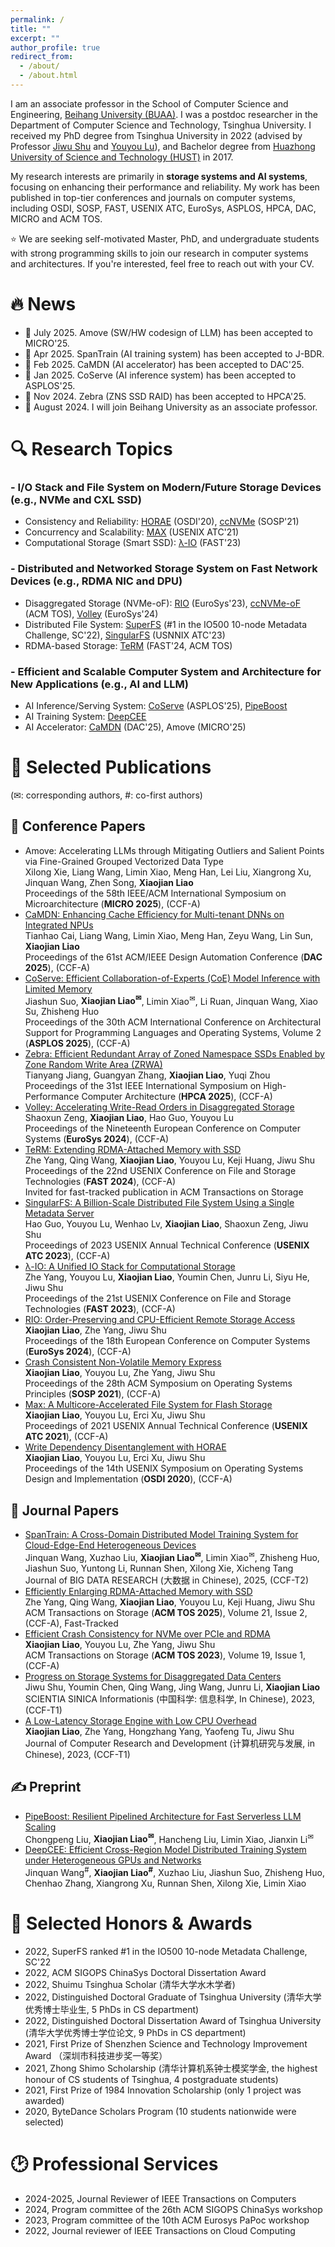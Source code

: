 ```yaml
---
permalink: /
title: ""
excerpt: ""
author_profile: true
redirect_from: 
  - /about/
  - /about.html
---
```


<span class='anchor' id='about-me'></span>

I am an associate professor in the School of Computer Science and Engineering, [Beihang University (BUAA)](https://ev.buaa.edu.cn/). 
I was a postdoc researcher in the Department of Computer Science and Technology, Tsinghua University. 
I received my PhD degree from Tsinghua University in 2022 (advised by Professor [Jiwu Shu](https://storage.cs.tsinghua.edu.cn/~jiwu-shu/) and [Youyou Lu](https://storage.cs.tsinghua.edu.cn/~lu/)), and Bachelor degree from [Huazhong University of Science and Technology (HUST)](https://english.hust.edu.cn/) in 2017. 

My research interests are primarily in **storage systems and AI systems**, focusing on enhancing their performance and reliability.
My work has been published in top-tier conferences and journals on computer systems, including OSDI, SOSP, FAST, USENIX ATC, EuroSys, ASPLOS, HPCA, DAC, MICRO and ACM TOS. 

<span class="red-text">⭐ We are seeking self-motivated Master, PhD, and undergraduate students with strong programming skills to join our research in computer systems and architectures. If you're interested, feel free to reach out with your CV.</span>

<span class='anchor' id='news'></span>

# 🔥 News
- 🎉 July 2025. Amove (SW/HW codesign of LLM) has been accepted to MICRO'25.
- 🎉 Apr 2025. SpanTrain (AI training system) has been accepted to J-BDR.
- 🎉 Feb 2025. CaMDN (AI accelerator) has been accepted to DAC'25. 
- 🎉 Jan 2025. CoServe (AI inference system) has been accepted to ASPLOS'25.
- 🎉 Nov 2024. Zebra (ZNS SSD RAID) has been accepted to HPCA'25.
- 🎉 August 2024. I will join Beihang University as an associate professor.

<span class='anchor' id='research'></span>

# 🔍 Research Topics

### - I/O Stack and File System on Modern/Future Storage Devices (e.g., NVMe and CXL SSD)
- Consistency and Reliability: [HORAE](https://www.usenix.org/conference/osdi20/presentation/liao) (OSDI'20), [ccNVMe](https://dl.acm.org/doi/10.1145/3477132.3483592) (SOSP'21)
- Concurrency and Scalability: [MAX](https://www.usenix.org/conference/atc21/presentation/liao) (USENIX ATC'21)
- Computational Storage (Smart SSD): [λ-IO](https://www.usenix.org/conference/fast23/presentation/yang-zhe) (FAST'23)

### - Distributed and Networked Storage System on Fast Network Devices (e.g., RDMA NIC and DPU)
- Disaggregated Storage (NVMe-oF): [RIO](https://dl.acm.org/doi/abs/10.1145/3552326.3567495) (EuroSys'23), [ccNVMe-oF](https://dl.acm.org/doi/full/10.1145/3568428) (ACM TOS), [Volley](https://dl.acm.org/doi/10.1145/3627703.3650090) (EuroSys'24)
- Distributed File System: [SuperFS](https://io500.org/list/sc22/ten?sort=io500_md&direction=desc) (#1 in the IO500 10-node Metadata Challenge, SC'22), [SingularFS](https://www.usenix.org/conference/atc23/presentation/guo) (USNNIX ATC'23)
- RDMA-based Storage: [TeRM](https://www.usenix.org/conference/fast24/presentation/yang-zhe) (FAST'24, ACM TOS)
<span class='anchor' id='pubs'></span>

### - Efficient and Scalable Computer System and Architecture for New Applications (e.g., AI and LLM)
- AI Inference/Serving System: [CoServe](https://dl.acm.org/doi/10.1145/3676641.3715986) (ASPLOS'25), [PipeBoost](https://arxiv.org/abs/2503.17707)
- AI Training System: [DeepCEE](https://arxiv.org/abs/2505.15536v2)
- AI Accelerator: [CaMDN](https://www.arxiv.org/abs/2505.06625) (DAC'25), Amove (MICRO'25)

# 📝 Selected Publications 
(✉: corresponding authors, #: co-first authors)
## 📰 Conference Papers
- Amove: Accelerating LLMs through Mitigating Outliers and Salient Points via Fine-Grained Grouped Vectorized Data Type    
Xilong Xie, Liang Wang, Limin Xiao, Meng Han, Lei Liu, Xiangrong Xu, Jinquan Wang, Zhen Song, **Xiaojian Liao**  
Proceedings of the 58th IEEE/ACM International Symposium on Microarchitecture (**MICRO 2025**), <span class="red-text">(CCF-A)</span>
- [CaMDN: Enhancing Cache Efficiency for Multi-tenant DNNs on Integrated NPUs](https://www.arxiv.org/abs/2505.06625)  
Tianhao Cai, Liang Wang, Limin Xiao, Meng Han, Zeyu Wang, Lin Sun, **Xiaojian Liao**  
Proceedings of the 61st ACM/IEEE Design Automation Conference (**DAC 2025**), <span class="red-text">(CCF-A)</span>  
- [CoServe: Efficient Collaboration-of-Experts (CoE) Model Inference with Limited Memory](https://dl.acm.org/doi/10.1145/3676641.3715986)  
Jiashun Suo, **Xiaojian Liao<sup>✉</sup>**, Limin Xiao<sup>✉</sup>, Li Ruan, Jinquan Wang, Xiao Su, Zhisheng Huo  
Proceedings of the 30th ACM International Conference on Architectural Support for Programming Languages and Operating Systems, Volume 2 (**ASPLOS 2025**), <span class="red-text">(CCF-A)</span>
- [Zebra: Efficient Redundant Array of Zoned Namespace SSDs Enabled by Zone Random Write Area (ZRWA)](https://ieeexplore.ieee.org/document/10946715)  
Tianyang Jiang, Guangyan Zhang, **Xiaojian Liao**, Yuqi Zhou  
Proceedings of the 31st IEEE International Symposium on High-Performance Computer Architecture (**HPCA 2025**), <span class="red-text">(CCF-A)</span>
- [Volley: Accelerating Write-Read Orders in Disaggregated Storage](https://dl.acm.org/doi/10.1145/3627703.3650090)  
Shaoxun Zeng, **Xiaojian Liao**, Hao Guo, Youyou Lu  
Proceedings of the Nineteenth European Conference on Computer Systems (**EuroSys 2024**), <span class="red-text">(CCF-A)</span>
- [TeRM: Extending RDMA-Attached Memory with SSD](https://www.usenix.org/conference/fast24/presentation/yang-zhe)  
Zhe Yang, Qing Wang, **Xiaojian Liao**, Youyou Lu, Keji Huang, Jiwu Shu  
Proceedings of the 22nd USENIX Conference on File and Storage Technologies (**FAST 2024**), <span class="red-text">(CCF-A)</span>  
<span class="red-text">Invited for fast-tracked publication in ACM Transactions on Storage</span>
- [SingularFS: A Billion-Scale Distributed File System Using a Single Metadata Server](https://www.usenix.org/conference/atc23/presentation/guo)  
Hao Guo, Youyou Lu, Wenhao Lv, **Xiaojian Liao**, Shaoxun Zeng, Jiwu Shu  
Proceedings of 2023 USENIX Annual Technical Conference (**USENIX ATC 2023**), <span class="red-text">(CCF-A)</span>
- [λ-IO: A Unified IO Stack for Computational Storage](https://www.usenix.org/conference/fast23/presentation/yang-zhe)  
Zhe Yang, Youyou Lu, **Xiaojian Liao**, Youmin Chen, Junru Li, Siyu He, Jiwu Shu  
Proceedings of the 21st USENIX Conference on File and Storage Technologies (**FAST 2023**), <span class="red-text">(CCF-A)</span>
- [RIO: Order-Preserving and CPU-Efficient Remote Storage Access](https://dl.acm.org/doi/abs/10.1145/3552326.3567495)  
**Xiaojian Liao**, Zhe Yang, Jiwu Shu  
Proceedings of the 18th European Conference on Computer Systems (**EuroSys 2024**), <span class="red-text">(CCF-A)</span>
- [Crash Consistent Non-Volatile Memory Express](https://dl.acm.org/doi/10.1145/3477132.3483592)  
**Xiaojian Liao**, Youyou Lu, Zhe Yang, Jiwu Shu  
Proceedings of the 28th ACM Symposium on Operating Systems Principles (**SOSP 2021**), <span class="red-text">(CCF-A)</span>
- [Max: A Multicore-Accelerated File System for Flash Storage](https://www.usenix.org/conference/atc21/presentation/liao)  
**Xiaojian Liao**, Youyou Lu, Erci Xu, Jiwu Shu  
Proceedings of 2021 USENIX Annual Technical Conference (**USENIX ATC 2021**), <span class="red-text">(CCF-A)</span>
- [Write Dependency Disentanglement with HORAE](https://www.usenix.org/conference/osdi20/presentation/liao)  
**Xiaojian Liao**, Youyou Lu, Erci Xu, Jiwu Shu  
Proceedings of the 14th USENIX Symposium on Operating Systems Design and Implementation (**OSDI 2020**), <span class="red-text">(CCF-A)</span>

## 📖 Journal Papers
- [SpanTrain: A Cross-Domain Distributed Model Training System for Cloud-Edge-End Heterogeneous Devices](https://www.j-bigdataresearch.com.cn/zh/article/doi/10.11959/j.issn.2096-0271.2025040/)  
Jinquan Wang, Xuzhao Liu, **Xiaojian Liao<sup>✉</sup>**, Limin Xiao<sup>✉</sup>, Zhisheng Huo, Jiashun Suo, Yuntong Li, Runnan Shen, Xilong Xie, Xicheng Tang  
Journal of BIG DATA RESEARCH (大数据 in Chinese), 2025, (CCF-T2)  
- [Efficiently Enlarging RDMA-Attached Memory with SSD](https://dl.acm.org/doi/10.1145/3700772)  
Zhe Yang, Qing Wang, **Xiaojian Liao**, Youyou Lu, Keji Huang, Jiwu Shu  
ACM Transactions on Storage (**ACM TOS 2025**), Volume 21, Issue 2, <span class="red-text">(CCF-A)</span>, <span class="red-text">Fast-Tracked</span>
- [Efficient Crash Consistency for NVMe over PCIe and RDMA](https://dl.acm.org/doi/full/10.1145/3568428)  
**Xiaojian Liao**, Youyou Lu, Zhe Yang, Jiwu Shu  
ACM Transactions on Storage (**ACM TOS 2023**), Volume 19, Issue 1, <span class="red-text">(CCF-A)</span>
- [Progress on Storage Systems for Disaggregated Data Centers](http://scis.scichina.com/cn/2023/SSI-2023-0034.pdf)  
Jiwu Shu, Youmin Chen, Qing Wang, Jing Wang, Junru Li, **Xiaojian Liao**  
SCIENTIA SINICA Informationis (中国科学: 信息科学, In Chinese), 2023, (CCF-T1)
- [A Low-Latency Storage Engine with Low CPU Overhead](https://crad.ict.ac.cn/article/doi/10.7544/issn1000-1239.20210574)  
**Xiaojian Liao**, Zhe Yang, Hongzhang Yang, Yaofeng Tu, Jiwu Shu  
Journal of Computer Research and Development (计算机研究与发展, in Chinese), 2023, (CCF-T1)

## ✍️ Preprint
- [PipeBoost: Resilient Pipelined Architecture for Fast Serverless LLM Scaling](https://arxiv.org/abs/2503.17707)  
Chongpeng Liu, **Xiaojian Liao<sup>✉</sup>**, Hancheng Liu, Limin Xiao, Jianxin Li<sup>✉</sup>
- [DeepCEE: Efficient Cross-Region Model Distributed Training System under Heterogeneous GPUs and Networks](https://arxiv.org/abs/2505.15536v2)  
Jinquan Wang<sup>#</sup>, **Xiaojian Liao<sup>#</sup>**, Xuzhao Liu, Jiashun Suo, Zhisheng Huo, Chenhao Zhang, Xiangrong Xu, Runnan Shen, Xilong Xie, Limin Xiao

<span class='anchor' id='awards'></span>

# 🏅 Selected Honors & Awards

- 2022, SuperFS ranked #1 in the IO500 10-node Metadata Challenge, SC'22
- 2022, ACM SIGOPS ChinaSys Doctoral Dissertation Award
- 2022, Shuimu Tsinghua Scholar (清华大学水木学者)
- 2022, Distinguished Doctoral Graduate of Tsinghua University (清华大学优秀博士毕业生, 5 PhDs in CS department)
- 2022, Distinguished Doctoral Dissertation Award of Tsinghua University (清华大学优秀博士学位论文, 9 PhDs in CS department)
- 2021, First Prize of Shenzhen Science and Technology Improvement Award （深圳市科技进步奖一等奖）
- 2021, Zhong Shimo Scholarship (清华计算机系钟士模奖学金, the highest honour of CS students of Tsinghua, 4 postgraduate students)
- 2021, First Prize of 1984 Innovation Scholarship (only 1 project was awarded)
- 2020, ByteDance Scholars Program (10 students nationwide were selected)

<span class='anchor' id='services'></span>

# 🕑 Professional Services
- 2024-2025, Journal Reviewer of IEEE Transactions on Computers
- 2024, Program committee of the 26th ACM SIGOPS ChinaSys workshop 
- 2023, Program committee of the 10th ACM Eurosys PaPoc workshop
- 2022, Journal reviewer of IEEE Transactions on Cloud Computing